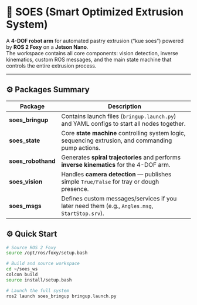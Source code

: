 # 🦾 SOES (Smart Optimized Extrusion System)

A **4-DOF robot arm** for automated pastry extrusion (“kue soes”) powered by **ROS 2 Foxy** on a **Jetson Nano**.  
The workspace contains all core components: vision detection, inverse kinematics, custom ROS messages, and the main state machine that controls the entire extrusion process.

---

## ⚙️ Packages Summary

| Package | Description |
|----------|--------------|
| **soes_bringup** | Contains launch files (`bringup.launch.py`) and YAML configs to start all nodes together. |
| **soes_state** | Core **state machine** controlling system logic, sequencing extrusion, and commanding pump actions. |
| **soes_robothand** | Generates **spiral trajectories** and performs **inverse kinematics** for the 4-DOF arm. |
| **soes_vision** | Handles **camera detection** — publishes simple `True/False` for tray or dough presence. |
| **soes_msgs** | Defines custom messages/services if you later need them (e.g., `Angles.msg`, `StartStop.srv`). |


## ⚙️ Quick Start
```bash
# Source ROS 2 Foxy
source /opt/ros/foxy/setup.bash

# Build and source workspace
cd ~/soes_ws
colcon build
source install/setup.bash

# Launch the full system
ros2 launch soes_bringup bringup.launch.py



